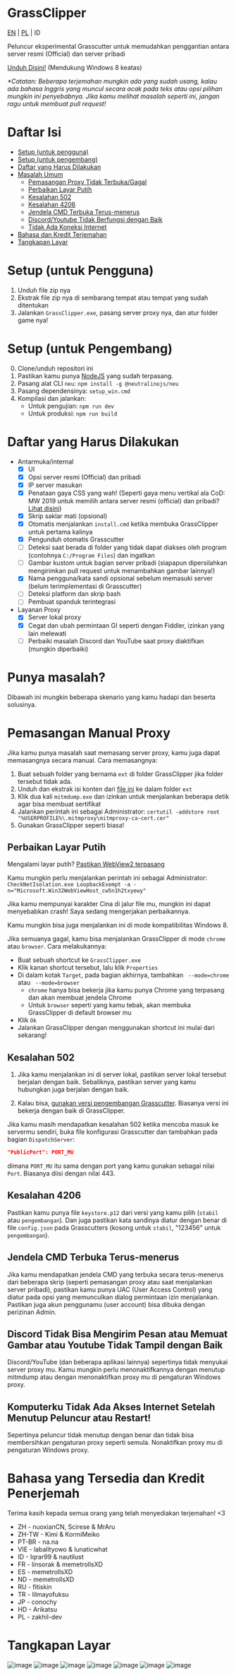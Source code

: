 # GrassClipper
[EN](README.md) | [PL](README_PL.md) | ID

Peluncur eksperimental Grasscutter untuk memudahkan penggantian antara server resmi (Official) dan server pribadi

[Unduh Disini!](https://github.com/Grasscutters/GrassClipper/releases/) (Mendukung Windows 8 keatas)

*\*Catatan: Beberapa terjemahan mungkin ada yang sudah usang, kalau ada bahasa Inggris yang muncul secara acak pada teks atau opsi pilihan mungkin ini penyebabnya. Jika kamu melihat masalah seperti ini, jangan ragu untuk membuat pull request!*

# Daftar Isi

* [Setup (untuk pengguna)](#setup-untuk-pengguna)
* [Setup (untuk pengembang)](#setup-untuk-pengembang)
* [Daftar yang Harus Dilakukan](#daftar-yang-harus-dilakukan)
* [Masalah Umum](#punya-masalah)
  * [Pemasangan Proxy Tidak Terbuka/Gagal](#pemasangan-manual-proxy)
  * [Perbaikan Layar Putih](#perbaikan-layar-putih)
  * [Kesalahan 502](#kesalahan-502)
  * [Kesalahan 4206](#kesalahan-4206)
  * [Jendela CMD Terbuka Terus-menerus](#jendela-cmd-terbuka-terus-menerus)
  * [Discord/Youtube Tidak Berfungsi dengan Baik](#discord-tidak-bisa-mengirim-pesan-atau-memuat-gambar-atau-youtube-tidak-tampil-dengan-baik)
  * [Tidak Ada Koneksi Internet](#komputerku-tidak-ada-akses-internet-setelah-menutup-peluncur-atau-restart)
* [Bahasa dan Kredit Terjemahan](#bahasa-yang-tersedia-dan-kredit-penerjemah)
* [Tangkapan Layar](#tangkapan-layar)

# Setup (untuk Pengguna)

1. Unduh file zip nya
2. Ekstrak file zip nya di sembarang tempat atau tempat yang sudah ditentukan
3. Jalankan `GrassClipper.exe`, pasang server proxy nya, dan atur folder game nya!

# Setup (untuk Pengembang)

0. Clone/unduh repositori ini
1. Pastikan kamu punya [NodeJS](https://nodejs.org/en/download/) yang sudah terpasang.
2. Pasang alat CLI `neu`: `npm install -g @neutralinojs/neu`
3. Pasang dependensinya: `setup_win.cmd`
4. Kompilasi dan jalankan:
   * Untuk pengujian: `npm run dev`
   * Untuk produksi: `npm run build`

# Daftar yang Harus Dilakukan

* Antarmuka/internal
  * [x] UI
  * [x] Opsi server resmi (Official) dan pribadi
  * [x] IP server masukan
  * [x] Penataan gaya CSS yang wah! (Seperti gaya menu vertikal ala CoD: MW 2019 untuk memilih antara server resmi (official) dan pribadi? [Lihat disini](https://charlieintel.com/wp-content/uploads/2020/11/MW-new-menu.png))
  * [x] Skrip saklar mati (opsional)
  * [x] Otomatis menjalankan `install.cmd` ketika membuka GrassClipper untuk pertama kalinya
  * [x] Pengunduh otomatis Grasscutter
  * [ ] Deteksi saat berada di folder yang tidak dapat diakses oleh program (contohnya `C:/Program Files`) dan ingatkan
  * [ ] Gambar kustom untuk bagian server pribadi (siapapun dipersilahkan mengirimkan pull request untuk menambahkan gambar lainnya!)
  * [x] Nama pengguna/kata sandi opsional sebelum memasuki server (belum terimplementasi di Grasscutter)
  * [ ] Deteksi platform dan skrip bash
  * [ ] Pembuat spanduk terintegrasi
* Layanan Proxy
  * [x] Server lokal proxy
  * [x] Cegat dan ubah permintaan GI seperti dengan Fiddler, izinkan yang lain melewati
  * [ ] Perbaiki masalah Discord dan YouTube saat proxy diaktifkan (mungkin diperbaiki)

# Punya masalah?

Dibawah ini mungkin beberapa skenario yang kamu hadapi dan beserta solusinya.

# Pemasangan Manual Proxy

Jika kamu punya masalah saat memasang server proxy, kamu juga dapat memasangnya secara manual. Cara memasangnya:
1. Buat sebuah folder yang bernama `ext` di folder GrassClipper jika folder tersebut tidak ada.
2. Unduh dan ekstrak isi konten dari [file ini](https://snapshots.mitmproxy.org/7.0.4/mitmproxy-7.0.4-windows.zip) ke dalam folder `ext`
3. Klik dua kali `mitmdump.exe` dan izinkan untuk menjalankan beberapa detik agar bisa membuat sertifikat
4. Jalankan perintah ini sebagai Administrator: `certutil -addstore root "%USERPROFILE%\.mitmproxy\mitmproxy-ca-cert.cer"`
5. Gunakan GrassClipper seperti biasa!

## Perbaikan Layar Putih

Mengalami layar putih? [Pastikan WebView2 terpasang](https://developer.microsoft.com/en-us/microsoft-edge/webview2/#download)

Kamu mungkin perlu menjalankan perintah ini sebagai Administrator:
`CheckNetIsolation.exe LoopbackExempt -a -n="Microsoft.Win32WebViewHost_cw5n1h2txyewy"`

Jika kamu mempunyai karakter Cina di jalur file mu, mungkin ini dapat menyebabkan crash! Saya sedang mengerjakan perbaikannya.

Kamu mungkin bisa juga menjalankan ini di mode kompatibilitas Windows 8.

Jika semuanya gagal, kamu bisa menjalankan GrassClipper di mode `chrome` atau `browser`. Cara melakukannya:
* Buat sebuah shortcut ke `GrassClipper.exe`
* Klik kanan shortcut tersebut, lalu klik `Properties`
* Di dalam kotak `Target`, pada bagian akhirnya, tambahkan ` --mode=chrome` atau ` --mode=browser`
  * `chrome` hanya bisa bekerja jika kamu punya Chrome yang terpasang dan akan membuat jendela Chrome
  * Untuk `browser` seperti yang kamu tebak, akan membuka GrassClipper di default browser mu
* Klik `Ok`
* Jalankan GrassClipper dengan menggunakan shortcut ini mulai dari sekarang!

## Kesalahan 502

1. Jika kamu menjalankan ini di server lokal, pastikan server lokal tersebut berjalan dengan baik. Sebaliknya, pastikan server yang kamu hubungkan juga berjalan dengan baik.

2. Kalau bisa, [gunakan versi pengembangan Grasscutter](https://github.com/Grasscutters/Grasscutter/tree/development). Biasanya versi ini bekerja dengan baik di GrassClipper.

Jika kamu masih mendapatkan kesalahan 502 ketika mencoba masuk ke servermu sendiri, buka file konfigurasi Grasscutter dan tambahkan pada bagian `DispatchServer`:

```json
"PublicPort": PORT_MU
```
dimana `PORT_MU` itu sama dengan port yang kamu gunakan sebagai nilai `Port`. Biasanya diisi dengan nilai 443.

## Kesalahan 4206

Pastikan kamu punya file `keystore.p12` dari versi yang kamu pilih (`stabil` atau `pengembangan`). Dan juga pastikan kata sandinya diatur dengan benar di file `config.json` pada Grasscutters (kosong untuk `stabil`, "123456" untuk `pengembangan`).

## Jendela CMD Terbuka Terus-menerus

Jika kamu mendapatkan jendela CMD yang terbuka secara terus-menerus dari beberapa skrip (seperti pemasangan proxy atau saat menjalankan server pribadi), pastikan kamu punya UAC (User Access Control) yang diatur pada opsi yang memunculkan dialog permintaan izin menjalankan. Pastikan juga akun penggunamu (user account) bisa dibuka dengan perizinan Admin.

## Discord Tidak Bisa Mengirim Pesan atau Memuat Gambar atau Youtube Tidak Tampil dengan Baik

Discord/YouTube (dan beberapa aplikasi lainnya) sepertinya tidak menyukai server proxy mu. Kamu mungkin perlu menonaktifkannya dengan menutup mitmdump atau dengan menonaktifkan proxy mu di pengaturan Windows proxy.

## Komputerku Tidak Ada Akses Internet Setelah Menutup Peluncur atau Restart!

Sepertinya peluncur tidak menutup dengan benar dan tidak bisa membersihkan pengaturan proxy seperti semula. Nonaktifkan proxy mu di pengaturan Windows proxy.

# Bahasa yang Tersedia dan Kredit Penerjemah

Terima kasih kepada semua orang yang telah menyediakan terjemahan! <3

* ZH - nuoxianCN, Scirese & MrAru
* ZH-TW - Kimi & KormiMeiko
* PT-BR - na.na
* VIE - labalityowo & lunaticwhat
* ID - Iqrar99 & nautilust
* FR - linsorak & memetrollsXD
* ES - memetrollsXD
* ND - memetrollsXD
* RU - fitiskin
* TR - lilmayofuksu
* JP - conochy
* HD - Arikatsu
* PL - zakhil-dev

# Tangkapan Layar

![image](https://user-images.githubusercontent.com/25207995/164574276-645548c2-7ba6-47c3-8df4-77082003648f.png)
![image](https://user-images.githubusercontent.com/25207995/164393190-f7e6633c-60bd-4186-bf0c-30d9f30871f4.png)
![image](https://user-images.githubusercontent.com/25207995/164393040-4da72f29-6d59-4af4-bd60-072269f2ba2a.png)
![image](https://user-images.githubusercontent.com/25207995/164393024-56543ddf-7063-4c04-9a9f-0c6238f30e90.png)
![image](https://user-images.githubusercontent.com/25207995/164393118-de844e75-f9a2-491a-aea6-f2d563abecc7.png)
![image](https://user-images.githubusercontent.com/25207995/164882735-77aa535c-0e93-4b32-af7c-f8b59888257a.png)
![image](https://user-images.githubusercontent.com/25207995/164882716-c9f16cd0-c0b6-4c0a-ae9e-4c95da9ef7f5.png)



